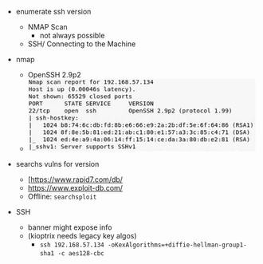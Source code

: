- enumerate ssh version
	- NMAP Scan
		- not always possible
	- SSH/ Connecting to the Machine

- nmap
	- OpenSSH 2.9p2
	- ![](assets/Pasted%20image%2020240211144059.png)
- searchs vulns for version
	- [https://www.rapid7.com/db/
	- https://www.exploit-db.com/
	- Offline: `searchsploit`

- SSH
	- banner might expose info
	- (kioptrix needs legacy key algos)
		- `ssh 192.168.57.134 -oKexAlgorithms=+diffie-hellman-group1-sha1 -c aes128-cbc`